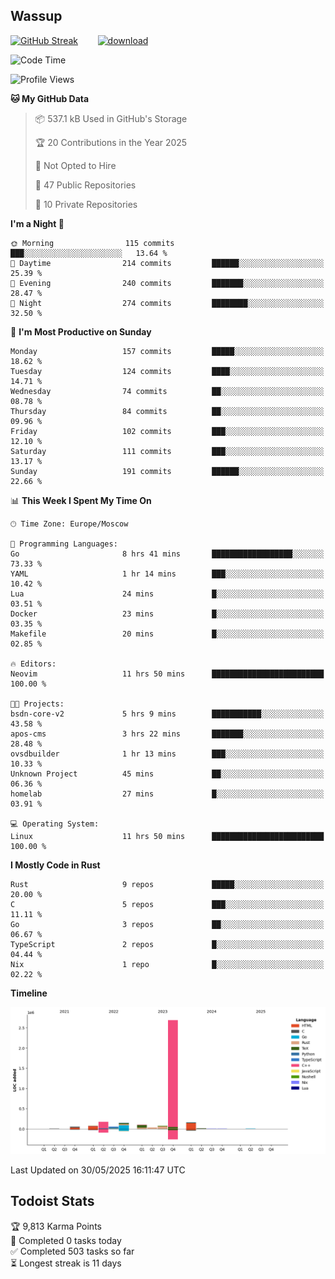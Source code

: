 ## Wassup

<!--
-->

[![GitHub Streak](http://github-readme-streak-stats.herokuapp.com?user=archeoss&theme=shades-of-purple&hide_border=true&date_format=j%20M%5B%20Y%5D)](https://git.io/streak-stats)&nbsp;&nbsp;&nbsp;&nbsp;&nbsp;&nbsp;&nbsp;&nbsp;[![download](https://user-images.githubusercontent.com/68448737/147796309-d8b65b1d-4dde-40d9-b03a-2b42aaa6cd43.jpeg)
](http://bmstu.ru/)

<!--START_SECTION:waka-->
![Code Time](http://img.shields.io/badge/Code%20Time-3%2C929%20hrs%2025%20mins-blue)

![Profile Views](http://img.shields.io/badge/Profile%20Views-1-blue)

**🐱 My GitHub Data** 

> 📦 537.1 kB Used in GitHub's Storage 
 > 
> 🏆 20 Contributions in the Year 2025
 > 
> 🚫 Not Opted to Hire
 > 
> 📜 47 Public Repositories 
 > 
> 🔑 10 Private Repositories 
 > 
**I'm a Night 🦉** 

```text
🌞 Morning                115 commits         ███░░░░░░░░░░░░░░░░░░░░░░   13.64 % 
🌆 Daytime                214 commits         ██████░░░░░░░░░░░░░░░░░░░   25.39 % 
🌃 Evening                240 commits         ███████░░░░░░░░░░░░░░░░░░   28.47 % 
🌙 Night                  274 commits         ████████░░░░░░░░░░░░░░░░░   32.50 % 
```
📅 **I'm Most Productive on Sunday** 

```text
Monday                   157 commits         █████░░░░░░░░░░░░░░░░░░░░   18.62 % 
Tuesday                  124 commits         ████░░░░░░░░░░░░░░░░░░░░░   14.71 % 
Wednesday                74 commits          ██░░░░░░░░░░░░░░░░░░░░░░░   08.78 % 
Thursday                 84 commits          ██░░░░░░░░░░░░░░░░░░░░░░░   09.96 % 
Friday                   102 commits         ███░░░░░░░░░░░░░░░░░░░░░░   12.10 % 
Saturday                 111 commits         ███░░░░░░░░░░░░░░░░░░░░░░   13.17 % 
Sunday                   191 commits         ██████░░░░░░░░░░░░░░░░░░░   22.66 % 
```


📊 **This Week I Spent My Time On** 

```text
🕑︎ Time Zone: Europe/Moscow

💬 Programming Languages: 
Go                       8 hrs 41 mins       ██████████████████░░░░░░░   73.33 % 
YAML                     1 hr 14 mins        ███░░░░░░░░░░░░░░░░░░░░░░   10.42 % 
Lua                      24 mins             █░░░░░░░░░░░░░░░░░░░░░░░░   03.51 % 
Docker                   23 mins             █░░░░░░░░░░░░░░░░░░░░░░░░   03.35 % 
Makefile                 20 mins             █░░░░░░░░░░░░░░░░░░░░░░░░   02.85 % 

🔥 Editors: 
Neovim                   11 hrs 50 mins      █████████████████████████   100.00 % 

🐱‍💻 Projects: 
bsdn-core-v2             5 hrs 9 mins        ███████████░░░░░░░░░░░░░░   43.58 % 
apos-cms                 3 hrs 22 mins       ███████░░░░░░░░░░░░░░░░░░   28.48 % 
ovsdbuilder              1 hr 13 mins        ███░░░░░░░░░░░░░░░░░░░░░░   10.33 % 
Unknown Project          45 mins             ██░░░░░░░░░░░░░░░░░░░░░░░   06.36 % 
homelab                  27 mins             █░░░░░░░░░░░░░░░░░░░░░░░░   03.91 % 

💻 Operating System: 
Linux                    11 hrs 50 mins      █████████████████████████   100.00 % 
```

**I Mostly Code in Rust** 

```text
Rust                     9 repos             █████░░░░░░░░░░░░░░░░░░░░   20.00 % 
C                        5 repos             ███░░░░░░░░░░░░░░░░░░░░░░   11.11 % 
Go                       3 repos             ██░░░░░░░░░░░░░░░░░░░░░░░   06.67 % 
TypeScript               2 repos             █░░░░░░░░░░░░░░░░░░░░░░░░   04.44 % 
Nix                      1 repo              █░░░░░░░░░░░░░░░░░░░░░░░░   02.22 % 
```



**Timeline**

![Lines of Code chart](https://raw.githubusercontent.com/archeoss/archeoss/master/assets/bar_graph.png)


 Last Updated on 30/05/2025 16:11:47 UTC
<!--END_SECTION:waka-->

## Todoist Stats

<!-- TODO-IST:START -->
🏆  9,813 Karma Points           
🌸  Completed 0 tasks today           
✅  Completed 503 tasks so far           
⏳  Longest streak is 11 days
<!-- TODO-IST:END -->
